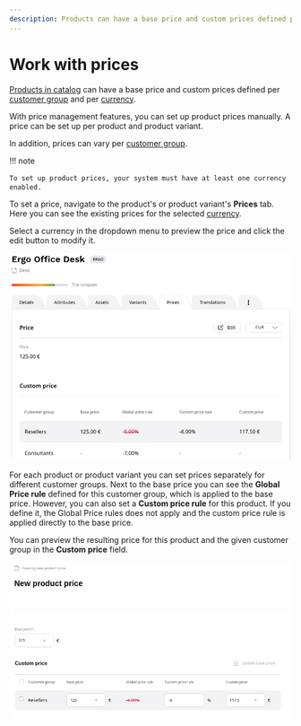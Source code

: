 ```yaml
---
description: Products can have a base price and custom prices defined per custom group and per currency.
---
```


# Work with prices

[Products in catalog](products.md#products) can have a base price and custom prices defined per [customer group](../customer_management/manage_customers.md) and per [currency](../pim/manage_currencies.md).

With price management features, you can set up product prices manually. 
A price can be set up per product and product variant.

In addition, prices can vary per [customer group](../customer_management/customer_portal.md).

!!! note

    To set up product prices, your system must have at least one currency enabled.

To set a price, navigate to the product's or product variant's **Prices** tab.
Here you can see the existing prices for the selected [currency](../pim/manage_currencies.md).

Select a currency in the dropdown menu to preview the price and click the edit button to modify it.

![Prices tab](img/product_price.png)

For each product or product variant you can set prices separately for different customer groups.
Next to the base price you can see the **Global Price rule** defined for this customer group,
which is applied to the base price.
However, you can also set a **Custom price rule** for this product.
If you define it, the Global Price rules does not apply and the custom price rule is applied directly to the base price.

You can preview the resulting price for this product and the given customer group in the **Custom price** field.

![Setting product prices](img/setting_product_price.png)
